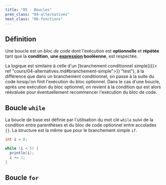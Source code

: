 ```yaml
---
title: "05 - Boucles"
prev_class: "04-alternatives"
next_class: "06-fonctions"
---
```


## Définition

Une boucle est un *bloc de code* dont l'exécution est **optionnelle** et **répétée** tant que la **condition**, **une [expression](cours/02-expressions.md) booléenne**, est respectée. 

La logique est similaire à celle d'un [branchement conditionnel simple]({{< ref "cours/04-alternatives.md#branchement-simple">}} "test"), à la différence que dans un branchement conditionnel, on passe à la suite du code lorsqu'on finit l'exécution du bloc optionnel. Dans le cas d'une boucle, après une exécution du bloc optionnel, on revient à la condition qui est alors réévaluée pour éventuellement recommencer l'exécution du bloc de code.

## Boucle `while`

La boucle de base est définie par l'utilisation du mot clé `while` suivi de la condition entre parenthèses et du bloc de code optionnel entre accolades `{}`. La structure est la même que pour le branchement simple `if`.

```java
int i = 0;

while (i < 5) {
  println(i);
  i += 1;
}
```



## Boucle `for`